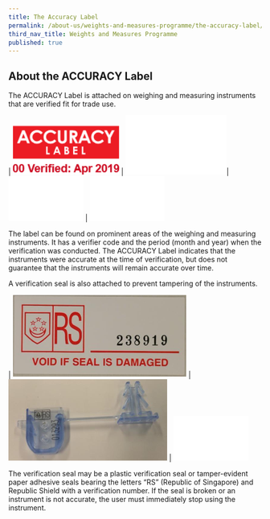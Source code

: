 ```yaml
---
title: The Accuracy Label
permalink: /about-us/weights-and-measures-programme/the-accuracy-label/
third_nav_title: Weights and Measures Programme
published: true
---
```

## About the ACCURACY Label

The ACCURACY Label is attached on weighing and measuring instruments that are verified fit for trade use. 

| ![accuracy label](/images/about/accuracy_label.jpg) | ![blank2](images/about/blank2.png)| ![blank1](images/about/blank1.png) | ![blank1](images/about/blank1.png)
 
The label can be found on prominent areas of the weighing and measuring instruments. It has a verifier code and the period (month and year) when the verification was conducted. The ACCURACY Label indicates that the instruments were accurate at the time of verification, but does not guarantee that the instruments will remain accurate over time.

A verification seal is also attached to prevent tampering of the instruments. 

| ![paper seal](/images/about/wm-seal.png) | ![plastic seal](images/about/wm-plastic-seal.png) | ![blank2](images/about/blank1.png)

The verification seal may be a plastic verification seal or tamper-evident paper adhesive seals bearing the letters “RS” (Republic of Singapore) and Republic Shield with a verification number. If the seal is broken or an instrument is not accurate, the user must immediately stop using the instrument.  
